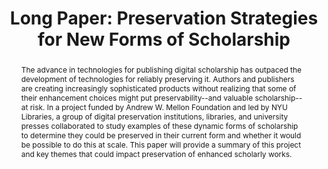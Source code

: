 ---
abstract: The advance in technologies for publishing digital scholarship has outpaced
  the development of technologies for reliably preserving it. Authors and publishers
  are creating increasingly sophisticated products without realizing that some of
  their enhancement choices might put preservability--and valuable scholarship--at
  risk.  In a project funded by Andrew W. Mellon Foundation and led by NYU Libraries,
  a group of digital preservation institutions, libraries, and university presses
  collaborated to study examples of these dynamic forms of scholarship to determine
  they could be preserved in their current form and whether it would be possible to
  do this at scale.  This paper will provide a summary of this project and key themes
  that could impact preservation of enhanced scholarly works.
creators:
- Hanson, Karen
date: null
document_url: https://az659834.vo.msecnd.net/eventsairwesteuprod/production-inconference-public/7f975c04cec244adaa700a5626514225
grand_parent: iPRES
institutions:
- Portico
keywords:
- publisher
- website
- epub
- emulation
- preservation
landing_page_url: null
language: eng
layout: publication
license: CC-BY 4.0 International
notes_url: null
parent: iPRES 2022
presentation_url: null
size: null
source_name: iPRES
title: 'Long Paper: Preservation Strategies for New Forms of Scholarship'
type: long paper
year: 2022
---